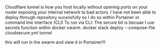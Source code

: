 Cloudflare tunnel is how you host locally without opening ports on your router exposing your internal network to bad actors. I have not been able to deploy through repository sucessfully so I do so within Portainer or command line interface (CLI) To run via CLI:
The secure bit is becuae I use secrets function within docker swarm. 
docker stack deploy --compose-file cloudsecure.yml tunnel

this will run in the swarm and view it in Portainer!!!
